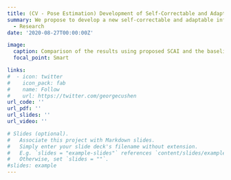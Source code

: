 ```yaml
---
title: (CV - Pose Estimation) Development of Self-Correctable and Adaptable Inference (SCAI) Network with Prediction Error Characterization and Correction.
summary: We propose to develop a new self-correctable and adaptable inference (SCAI) network to achieve the capability of prediction error characterization and correction, and increase the generalization performance in pose estimation task.
  - Research
date: '2020-08-27T00:00:00Z'

image:
  caption: Comparison of the results using proposed SCAI and the baseline.
  focal_point: Smart

links:
#  - icon: twitter
#    icon_pack: fab
#    name: Follow
#    url: https://twitter.com/georgecushen
url_code: ''
url_pdf: ''
url_slides: ''
url_video: ''

# Slides (optional).
#   Associate this project with Markdown slides.
#   Simply enter your slide deck's filename without extension.
#   E.g. `slides = "example-slides"` references `content/slides/example-slides.md`.
#   Otherwise, set `slides = ""`.
#slides: example
---
```



